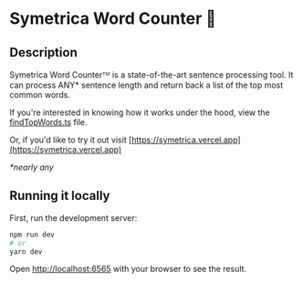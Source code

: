# Symetrica Word Counter 📝

## Description

Symetrica Word Counterᵀᴹ is a state-of-the-art sentence processing tool. It can process ANY* sentence length and return back a list of the top most common words. 
 
If you're interested in knowing how it works under the hood, view the [findTopWords.ts](https://github.com/jackall3n/symetrica/blob/main/utils/findTopWords.ts) file. 

Or, if you'd like to try it out visit [https://symetrica.vercel.app](https://symetrica.vercel.app)


_*nearly any_

## Running it locally

First, run the development server:

```bash
npm run dev
# or
yarn dev
```

Open [http://localhost:6565](http://localhost:6565) with your browser to see the result.
